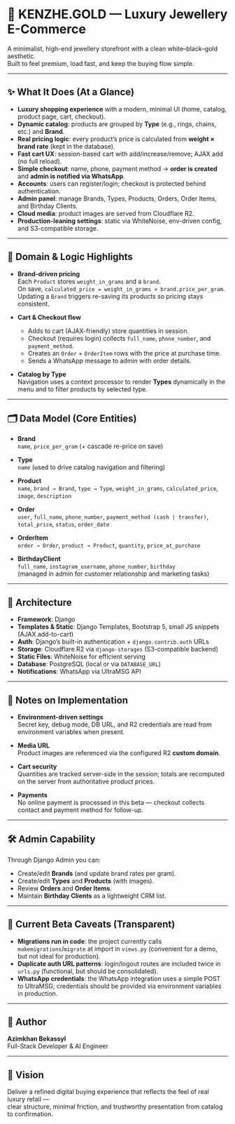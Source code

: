 # 💎 KENZHE.GOLD — Luxury Jewellery E-Commerce

A minimalist, high-end jewellery storefront with a clean white–black–gold aesthetic.  
Built to feel premium, load fast, and keep the buying flow simple.

---

## ✨ What It Does (At a Glance)

- **Luxury shopping experience** with a modern, minimal UI (home, catalog, product page, cart, checkout).
- **Dynamic catalog**: products are grouped by **Type** (e.g., rings, chains, etc.) and **Brand**.
- **Real pricing logic**: every product’s price is calculated from **weight × brand rate** (kept in the database).
- **Fast cart UX**: session-based cart with add/increase/remove; AJAX add (no full reload).
- **Simple checkout**: name, phone, payment method → **order is created** and **admin is notified via WhatsApp**.
- **Accounts**: users can register/login; checkout is protected behind authentication.
- **Admin panel**: manage Brands, Types, Products, Orders, Order Items, and Birthday Clients.
- **Cloud media**: product images are served from Cloudflare R2.
- **Production-leaning settings**: static via WhiteNoise, env-driven config, and S3-compatible storage.

---

## 🧠 Domain & Logic Highlights

- **Brand-driven pricing**  
  Each `Product` stores `weight_in_grams` and a `brand`.  
  On save, `calculated_price = weight_in_grams × brand.price_per_gram`.  
  Updating a `Brand` triggers re-saving its products so pricing stays consistent.

- **Cart & Checkout flow**  
  - Adds to cart (AJAX-friendly) store quantities in session.  
  - Checkout (requires login) collects `full_name`, `phone_number`, and `payment_method`.  
  - Creates an `Order` + `OrderItem` rows with the price at purchase time.  
  - Sends a WhatsApp message to admin with order details.

- **Catalog by Type**  
  Navigation uses a context processor to render **Types** dynamically in the menu and to filter products by selected type.

---

## 🗂️ Data Model (Core Entities)

- **Brand**  
  `name`, `price_per_gram` (+ cascade re-price on save)

- **Type**  
  `name` (used to drive catalog navigation and filtering)

- **Product**  
  `name`, `brand → Brand`, `type → Type`, `weight_in_grams`, `calculated_price`, `image`, `description`

- **Order**  
  `user`, `full_name`, `phone_number`, `payment_method (cash | transfer)`, `total_price`, `status`, `order_date`

- **OrderItem**  
  `order → Order`, `product → Product`, `quantity`, `price_at_purchase`

- **BirthdayClient**  
  `full_name`, `instagram_username`, `phone_number`, `birthday`  
  (managed in admin for customer relationship and marketing tasks)

---

## 🧩 Architecture

- **Framework**: Django  
- **Templates & Static**: Django Templates, Bootstrap 5, small JS snippets (AJAX add-to-cart)  
- **Auth**: Django’s built-in authentication + `django.contrib.auth` URLs  
- **Storage**: Cloudflare R2 via `django-storages` (S3-compatible backend)  
- **Static Files**: WhiteNoise for efficient serving  
- **Database**: PostgreSQL (local or via `DATABASE_URL`)  
- **Notifications**: WhatsApp via UltraMSG API

---

## 🔐 Notes on Implementation

- **Environment-driven settings**  
  Secret key, debug mode, DB URL, and R2 credentials are read from environment variables when present.

- **Media URL**  
  Product images are referenced via the configured R2 **custom domain**.

- **Cart security**  
  Quantities are tracked server-side in the session; totals are recomputed on the server from authoritative product prices.

- **Payments**  
  No online payment is processed in this beta — checkout collects contact and payment method for follow-up.

---

## 🛠️ Admin Capability

Through Django Admin you can:
- Create/edit **Brands** (and update brand rates per gram).
- Create/edit **Types** and **Products** (with images).
- Review **Orders** and **Order Items**.
- Maintain **Birthday Clients** as a lightweight CRM list.

---

## 🚧 Current Beta Caveats (Transparent)

- **Migrations run in code**: the project currently calls `makemigrations`/`migrate` at import in `views.py` (convenient for a demo, but not ideal for production).  
- **Duplicate auth URL patterns**: login/logout routes are included twice in `urls.py` (functional, but should be consolidated).  
- **WhatsApp credentials**: the WhatsApp integration uses a simple POST to UltraMSG; credentials should be provided via environment variables in production.

---

## 👤 Author

**Azimkhan Bekassyl**  
Full-Stack Developer & AI Engineer

---

## 🎯 Vision

Deliver a refined digital buying experience that reflects the feel of real luxury retail —  
clear structure, minimal friction, and trustworthy presentation from catalog to confirmation.


